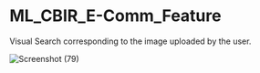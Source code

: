 # ML_CBIR_E-Comm_Feature

Visual Search corresponding to the image uploaded by the user.

![Screenshot (79)](https://github.com/chauhansumitdev/ML_CBIR_E-Comm/assets/103536827/c0a4cdc3-a54a-490f-b9c3-79b0bb1b20a5)
